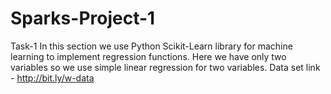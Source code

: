 # Sparks-Project-1
Task-1
In this section we use Python Scikit-Learn library for machine learning to implement regression functions. Here we have only two variables so we use simple linear regression for two variables.
Data set link - http://bit.ly/w-data

